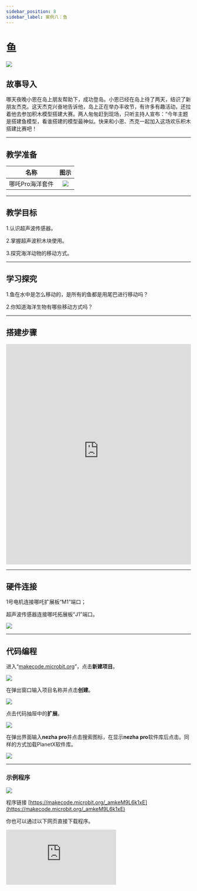 ```yaml
---
sidebar_position: 8
sidebar_label: 案例八：鱼
---
```


# 鱼

![](https://wiki-media-ef.oss-cn-hongkong.aliyuncs.com/docs/microbit/building-blocks/nezha-pro-ocean-kit/setup-diagram/case08/nezha-pro-ocean-kit-step-08-00.png.png)

## 故事导入
哪天夜晚小恩在岛上朋友帮助下，成功登岛。小恩已经在岛上待了两天，结识了新朋友杰克。这天杰克兴奋地告诉他，岛上正在举办丰收节，有许多有趣活动，还拉着他去参加积木模型搭建大赛。两人匆匆赶到现场，只听主持人宣布：“今年主题是搭建鱼模型，看谁搭建的模型最神似。快来和小恩、杰克一起加入这场欢乐积木搭建比赛吧！

--- 

## 教学准备

|     名称     |            图示            |
| :----------: | :--------------------------: |
|   哪吒Pro海洋套件  |   ![](https://wiki-media-ef.oss-cn-hongkong.aliyuncs.com/docs/microbit/building-blocks/nezha-pro-ocean-kit/nezha-pro-ocean-kit-products-introduction-002.png.png)  |

--- 
## 教学目标 

1.认识超声波传感器。

2.掌握超声波积木块使用。

3.探究海洋动物的移动方式。

--- 

## 学习探究

1.鱼在水中是怎么移动的，是所有的鱼都是用尾巴进行移动吗？

2.你知道海洋生物有哪些移动方式吗？

--- 
## 搭建步骤

<embed src="https://wiki-media-ef.oss-cn-hongkong.aliyuncs.com/docs/microbit/building-blocks/nezha-pro-ocean-kit/setup-diagram/case08/nezha-pro-ocean-kit-step-08-1.png.pdf" type="application/pdf" width="100%" height="600px" />

--- 

## 硬件连接

1号电机连接哪吒扩展板“M1”端口；

超声波传感器连接哪吒拓展板“J1”端口。

![](https://wiki-media-ef.oss-cn-hongkong.aliyuncs.com/docs/microbit/building-blocks/nezha-pro-ocean-kit/setup-diagram/case08/nezha-pro-ocean-kit-step-08-2.png.png)

--- 
## 代码编程

进入“[makecode.microbit.org](https://makecode.microbit.org)”，点击**新建项目**。

![](https://wiki-media-ef.oss-cn-hongkong.aliyuncs.com/docs/microbit/building-blocks/microbit-space-science-kit/images/microbit-space-science-kit-case01-07.png)

在弹出窗口输入项目名称并点击**创建**。

![](https://wiki-media-ef.oss-cn-hongkong.aliyuncs.com/docs/microbit/building-blocks/microbit-space-science-kit/images/microbit-space-science-kit-case01-11.png)

点击代码抽屉中的**扩展**。

![](https://wiki-media-ef.oss-cn-hongkong.aliyuncs.com/docs/microbit/building-blocks/microbit-space-science-kit/images/microbit-space-science-kit-case01-09.png)

在弹出界面输入**nezha pro**并点击搜索图标，在显示**nezha pro**软件库后点击。同样的方式加载PlanetX软件库。

![](https://wiki-media-ef.oss-cn-hongkong.aliyuncs.com/docs/microbit/building-blocks/microbit-space-science-kit/images/microbit-space-science-kit-case01-10.png)

---
### 示例程序

![](https://wiki-media-ef.oss-cn-hongkong.aliyuncs.com/docs/microbit/building-blocks/nezha-pro-ocean-kit/setup-diagram/case08/nezha-pro-ocean-kit-step-08-3.png.png)

程序链接
[https://makecode.microbit.org/_amkeM9L6k1xE](https://makecode.microbit.org/_amkeM9L6k1xE)

你也可以通过以下网页直接下载程序。

<div
    style={{
        position: 'relative',
        paddingBottom: '60%',
        overflow: 'hidden',
    }}
>
    <iframe
        src="https://makecode.microbit.org/_amkeM9L6k1xE"
        frameborder="0"
        sandbox="allow-popups allow-forms allow-scripts allow-same-origin"
        style={{
            position: 'absolute',
            width: '100%',
            height: '100%',
        }}
    />
</div>

---
### 下载程序

使用 USB 线连接 PC 和 micro:bit V2。

![](https://wiki-media-ef.oss-cn-hongkong.aliyuncs.com/docs/microbit/building-blocks/microbit-space-science-kit/images/microbit-space-science-kit-manual03.gif)

连接成功后，电脑上会识别出一个名为 MICROBIT 的盘符。

![](https://wiki-media-ef.oss-cn-hongkong.aliyuncs.com/docs/microbit/building-blocks/microbit-space-science-kit/images/microbit-space-science-kit-manual06.png)

点击左下角的![](https://wiki-media-ef.oss-cn-hongkong.aliyuncs.com/docs/microbit/building-blocks/microbit-space-science-kit/images/microbit-space-science-kit-manual07.png)，选择**Connect Device**。

![](https://wiki-media-ef.oss-cn-hongkong.aliyuncs.com/docs/microbit/building-blocks/microbit-space-science-kit/images/microbit-space-science-kit-manual11.png)

点击![](https://wiki-media-ef.oss-cn-hongkong.aliyuncs.com/docs/microbit/building-blocks/microbit-space-science-kit/images/microbit-space-science-kit-manual08.png)。

![](https://wiki-media-ef.oss-cn-hongkong.aliyuncs.com/docs/microbit/building-blocks/microbit-space-science-kit/images/microbit-space-science-kit-manual12.png)

点击![](https://wiki-media-ef.oss-cn-hongkong.aliyuncs.com/docs/microbit/building-blocks/microbit-space-science-kit/images/microbit-space-science-kit-manual09.png)。

![](https://wiki-media-ef.oss-cn-hongkong.aliyuncs.com/docs/microbit/building-blocks/microbit-space-science-kit/images/microbit-space-science-kit-manual13.png)

在弹出窗口选择 **BBC micro:bit CMSIS-DAP**，然后选择**连接**，至此，我们的 micro:bit 就已经连接成功。

![](https://wiki-media-ef.oss-cn-hongkong.aliyuncs.com/docs/microbit/building-blocks/microbit-space-science-kit/images/microbit-space-science-kit-manual14.png)

点击**下载程序**

![](https://wiki-media-ef.oss-cn-hongkong.aliyuncs.com/docs/microbit/building-blocks/microbit-space-science-kit/images/microbit-space-science-kit-manual10.png)

---
## 案例演示

超声波传感器检测物体距离越近，鱼游动幅度越大，当超声波检测到距离为0时，鱼停止游动。

**图片**

---
## 扩展知识

### 海洋动物移动方式

 海洋动物的移动方式丰富多样，这是它们为适应海洋环境（如水流、水压、食物分布等）长期进化的结果。不同种类的海洋动物因体型、生活习性和生存需求的差异，发展出了独特的移动策略，以下从主要类群展开详细介绍：
  
### 一、游泳类动物：主动快速移动

这类动物通过身体特定部位的摆动或划水来实现高效游动，是海洋中最活跃的移动者。

#### 鱼类：

依靠躯干和尾部的摆动产生动力，这是绝大多数鱼类的主要移动方式。例如鲨鱼，通过尾部左右摆动推动身体前进，尾鳍的形状（如新月形的金枪鱼尾鳍）还能减少水阻，使其成为游泳速度的佼佼者（金枪鱼时速可达 60-80 公里）。
部分鱼类辅助使用鳍：胸鳍和腹鳍负责平衡和转向，背鳍和臀鳍防止身体侧翻。比如比目鱼，通过胸鳍和腹鳍的协调划动，能在海底灵活移动。

#### 鲸豚类：

作为哺乳动物，它们依靠水平尾鳍（尾叶）上下摆动前进，与鱼类的左右摆动不同。这种方式能更高效地利用水流，蓝鲸等大型鲸类虽体型庞大，但游动时速可达 20-30 公里，紧急时能加速到 50 公里以上。
鳍肢（胸鳍）主要用于转向和减速，如海豚通过灵活的鳍肢完成跳跃、旋转等复杂动作。

#### 头足类：

乌贼、章鱼等通过 **“喷射推进”** 移动：它们收缩外套膜，将水从漏斗状的虹吸管中快速喷出，利用反作用力推动身体前进，这种方式能让乌贼瞬间加速到每小时 15 公里以上，便于躲避天敌。

### 二、爬行与匍匐类：贴底缓慢移动

这类动物多生活在海底（潮间带、浅海或深海），移动速度较慢，以底栖生物为食或附着生存。

#### 甲壳类：

螃蟹通过步足横向爬行，其 8 对步足中，前 3 对用于行走，后 5 对辅助，特殊的关节结构使其能在沙滩、岩石上灵活移动，部分螃蟹（如梭子蟹）还能通过尾部摆动短暂游泳。
龙虾则用步足缓慢爬行，遇危险时会弯曲尾部猛地弹向后方逃生。

#### 软体动物：

贝类（如蛤蜊、牡蛎）通常用斧足挖掘泥沙或缓慢爬行，斧足肌肉的伸缩能带动身体移动。
蜗牛（如笠螺）依靠腹足上的黏液和肌肉波浪状收缩，在岩石表面匍匐前进。

#### 棘皮动物：

海星通过管足移动：管足是海星腕足下的管状结构，通过水压控制伸缩，数百只管足协调配合，能让海星在海底 “行走”，甚至攀附在垂直的岩石上。
海参则靠体壁肌肉的收缩和伸展，像蚯蚓一样缓慢蠕动，遇危险时会吐出内脏迷惑天敌，同时加速逃离。

### 三、漂浮与浮游类：随水流被动移动

这类动物体型微小或身体结构特化，无法主动对抗水流，主要随洋流漂浮，是海洋食物链的基础。

#### 浮游动物：

如磷虾、水母、桡足类等，体型通常在毫米级，通过纤毛（桡足类）或伞状体收缩（水母）进行微弱运动，但主要依赖洋流扩散。水母的伞状体收缩时，水流从下方喷出，能实现短距离上浮或下沉，但整体仍随波逐流。

#### 某些大型动物的幼体：

海龟、鱼类的幼体在孵化后，会进入浮游阶段，依靠卵黄囊提供能量，随洋流漂浮到适宜的生长海域，直到发育到一定阶段才开始主动游动。

### 四、特殊移动方式

#### 跳跃与滑翔：

飞鱼能通过宽大的胸鳍在空中滑翔，它们在水中加速后，尾部猛烈摆动使身体跃出水面，胸鳍展开可滑行数十米，以躲避金枪鱼、海豚等天敌。

弹涂鱼（两栖鱼类）不仅能在水中游泳，还能依靠胸鳍和尾鳍在泥滩上跳跃或爬行，甚至爬上红树林的树干。

#### 附着与移动结合：

藤壶幼体阶段会随水流漂浮，找到合适的岩石、船底等附着物后，分泌钙质外壳固定，成年后不再移动，但通过过滤水流获取食物。
珊瑚虫幼虫随洋流漂浮，附着在礁石上后发育成成体，形成珊瑚礁，整体群落固定，但单个虫体可通过触手伸缩捕捉食物。

### 总结
海洋动物的移动方式与其生存环境、食性和防御策略紧密相关：主动游泳者追求速度和效率，底栖爬行类注重稳定性和隐蔽性，浮游类则依赖洋流扩散，特殊类群则演化出跳跃、滑翔等独特技能。这些多样的移动方式共同构成了海洋生态系统的动态平衡，也是生物适应性进化的生动体现。

